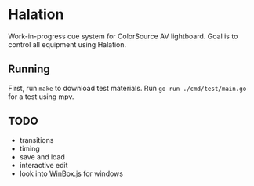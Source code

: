 # Halation

Work-in-progress cue system for ColorSource AV lightboard. Goal is to control all equipment using Halation.

## Running

First, run `make` to download test materials.
Run `go run ./cmd/test/main.go` for a test using mpv.

## TODO
- transitions
- timing
- save and load
- interactive edit
- look into [WinBox.js](https://nextapps-de.github.io/winbox/) for windows
